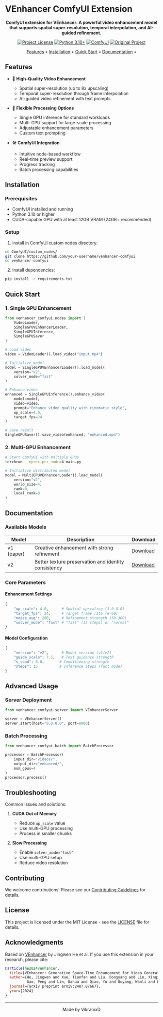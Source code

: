 # VEnhancer ComfyUI Extension

<div align="center">


**ComfyUI extension for VEnhancer: A powerful video enhancement model that supports spatial super-resolution, temporal interpolation, and AI-guided refinement.**

[![Project License](https://img.shields.io/badge/license-MIT-blue.svg)](LICENSE)
[![Python 3.10+](https://img.shields.io/badge/python-3.10+-blue.svg)](https://www.python.org/downloads/release/python-3100/)
[![ComfyUI](https://img.shields.io/badge/ComfyUI-extension-green.svg)](https://github.com/comfyanonymous/ComfyUI)
[![Original Project](https://img.shields.io/badge/Original-VEnhancer-red.svg)](https://github.com/Vchitect/VEnhancer)

[Features](#features) •
[Installation](#installation) •
[Quick Start](#quick-start) •
[Documentation](#documentation) •

</div>

## Features

- 🎥 **High-Quality Video Enhancement**
  - Spatial super-resolution (up to 8x upscaling)
  - Temporal super-resolution through frame interpolation
  - AI-guided video refinement with text prompts

- 🚀 **Flexible Processing Options**
  - Single GPU inference for standard workloads
  - Multi-GPU support for large-scale processing
  - Adjustable enhancement parameters
  - Custom text prompting

- 🛠️ **ComfyUI Integration**
  - Intuitive node-based workflow
  - Real-time preview support
  - Progress tracking
  - Batch processing capabilities

## Installation

### Prerequisites
- ComfyUI installed and running
- Python 3.10 or higher
- CUDA-capable GPU with at least 12GB VRAM (24GB+ recommended)

### Setup

1. Install in ComfyUI custom nodes directory:
```bash
cd ComfyUI/custom_nodes/
git clone https://github.com/your-username/venhancer-comfyui
cd venhancer-comfyui
```

2. Install dependencies:
```bash
pip install -r requirements.txt
```

## Quick Start

### 1. Single GPU Enhancement

```python
from venhancer_comfyui.nodes import (
    VideoLoader, 
    SingleGPUVEnhancerLoader,
    SingleGPUInference,
    SingleGPUSaver
)

# Load video
video = VideoLoader().load_video("input.mp4")

# Initialize model
model = SingleGPUVEnhancerLoader().load_model(
    version="v2",
    solver_mode="fast"
)

# Enhance video
enhanced = SingleGPUInference().enhance_video(
    model=model,
    video=video,
    prompt="Enhance video quality with cinematic style",
    up_scale=4.0,
    target_fps=24
)

# Save result
SingleGPUSaver().save_video(enhanced, "enhanced.mp4")
```

### 2. Multi-GPU Enhancement

```bash
# Start ComfyUI with multiple GPUs
torchrun --nproc_per_node=4 main.py
```

```python
# Initialize distributed model
model = MultiGPUVEnhancerLoader().load_model(
    version="v2",
    world_size=4,
    rank=0,
    local_rank=0
)
```

## Documentation

### Available Models

| Model | Description | Download |
|-------|-------------|----------|
| v1 (paper) | Creative enhancement with strong refinement | [Download](https://huggingface.co/jwhejwhe/VEnhancer/resolve/main/venhancer_paper.pt) |
| v2 | Better texture preservation and identity consistency | [Download](https://huggingface.co/jwhejwhe/VEnhancer/resolve/main/venhancer_v2.pt) |

### Core Parameters

#### Enhancement Settings
```python
{
    "up_scale": 4.0,      # Spatial upscaling (1.0-8.0)
    "target_fps": 24,     # Target frame rate (8-60)
    "noise_aug": 200,     # Refinement strength (50-300)
    "solver_mode": "fast" # "fast" (15 steps) or "normal"
}
```

#### Model Configuration
```python
{
    "version": "v2",      # Model version (v1/v2)
    "guide_scale": 7.5,   # Text guidance strength
    "s_cond": 8.0,       # Conditioning strength
    "steps": 15          # Inference steps (fast mode)
}
```

## Advanced Usage

### Server Deployment
```python
from venhancer_comfyui.server import VEnhancerServer

server = VEnhancerServer()
server.start(host="0.0.0.0", port=8000)
```

### Batch Processing
```python
from venhancer_comfyui.batch import BatchProcessor

processor = BatchProcessor(
    input_dir="videos/",
    output_dir="enhanced/",
    num_gpus=4
)
processor.process()
```

## Troubleshooting

Common issues and solutions:

1. **CUDA Out of Memory**
   - Reduce `up_scale` value
   - Use multi-GPU processing
   - Process in smaller chunks

2. **Slow Processing**
   - Enable `solver_mode="fast"`
   - Use multi-GPU setup
   - Reduce video resolution

## Contributing

We welcome contributions! Please see our [Contributing Guidelines](CONTRIBUTING.md) for details.

## License

This project is licensed under the MIT License - see the [LICENSE](LICENSE) file for details.

## Acknowledgments

Based on [VEnhancer](https://github.com/Vchitect/VEnhancer) by Jingwen He et al. If you use this extension in your research, please cite:

```bibtex
@article{he2024venhancer,
  title={VEnhancer: Generative Space-Time Enhancement for Video Generation},
  author={He, Jingwen and Xue, Tianfan and Liu, Dongyang and Lin, Xinqi and 
          Gao, Peng and Lin, Dahua and Qiao, Yu and Ouyang, Wanli and Liu, Ziwei},
  journal={arXiv preprint arXiv:2407.07667},
  year={2024}
}
```

---
<div align="center">
Made by VikramxD
</div>
